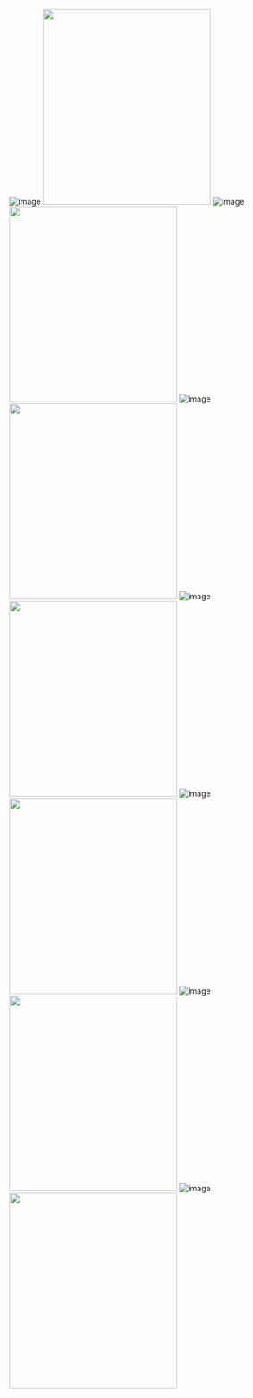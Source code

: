 ![image](https://github.com/user-attachments/assets/58458e8e-718b-478e-ad29-f0de4858564c)
<img src="https://github.com/user-attachments/assets/58458e8e-718b-478e-ad29-f0de4858564c" width="300" height="350">
![image](https://github.com/user-attachments/assets/e30628c0-8b02-4a30-bde1-56b9e83c78ed)
<img src="https://github.com/user-attachments/assets/e30628c0-8b02-4a30-bde1-56b9e83c78ed" width="300" height="350">
![image](https://github.com/user-attachments/assets/5b343813-20d6-4a9b-a1b8-0cc4e3c4fe33)
<img src="https://github.com/user-attachments/assets/5b343813-20d6-4a9b-a1b8-0cc4e3c4fe33" width="300" height="350">
![image](https://github.com/user-attachments/assets/9570e834-1eb4-43ed-84dc-751e6dd21a67)
<img src="https://github.com/user-attachments/assets/9570e834-1eb4-43ed-84dc-751e6dd21a67" width="300" height="350">
![image](https://github.com/user-attachments/assets/be06a883-8d9d-49aa-968d-be6a53e5d8cf)
<img src="https://github.com/user-attachments/assets/be06a883-8d9d-49aa-968d-be6a53e5d8cf" width="300" height="350">
![image](https://github.com/user-attachments/assets/fb9a4492-2cf0-4385-a637-c0098d04de05)
<img src="https://github.com/user-attachments/assets/fb9a4492-2cf0-4385-a637-c0098d04de05" width="300" height="350">
![image](https://github.com/user-attachments/assets/9f8265bb-60cb-4744-94b1-3f0dc301c0e9)
<img src="https://github.com/user-attachments/assets/9f8265bb-60cb-4744-94b1-3f0dc301c0e9" width="300" height="350">
